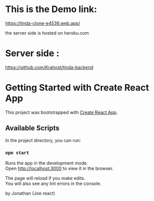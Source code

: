 
# This is the Demo link:
https://tinda-clone-e4536.web.app/

the server side is hosted on heroku.com 

# Server side :
https://github.com/Krahost/tinda-backend

# Getting Started with Create React App

This project was bootstrapped with [Create React App](https://github.com/facebook/create-react-app).

## Available Scripts

In the project directory, you can run:

### `npm start`

Runs the app in the development mode.\
Open [http://localhost:3000](http://localhost:3000) to view it in the browser.

The page will reload if you make edits.\
You will also see any lint errors in the console.

by Jonathan (Joe react)

